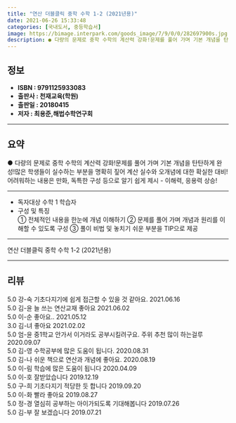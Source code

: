```yaml
---
title: "연산 더블클릭 중학 수학 1-2 (2021년용)"
date: 2021-06-26 15:33:48
categories: [국내도서, 중등학습서]
image: https://bimage.interpark.com/goods_image/7/9/0/0/282697900s.jpg
description: ● 다량의 문제로 중학 수학의 계산력 강화!문제를 풀어 가며 기본 개념을 탄탄하게 완성!많은 학생들이 실수하는 부분을 명확히 짚어 계산 실수와 오개념에 대한 확실한 대비!어려워하는 내용은 만화, 독특한 구성 등으로 알기 쉽게 제시 - 이해력, 응용력 상승!
---
```


## **정보**

- **ISBN : 9791125933083**
- **출판사 : 천재교육(학원)**
- **출판일 : 20180415**
- **저자 : 최용준,해법수학연구회**

------



## **요약**

●  다량의 문제로 중학 수학의 계산력 강화!문제를 풀어 가며 기본 개념을 탄탄하게 완성!많은 학생들이 실수하는 부분을 명확히 짚어 계산 실수와 오개념에 대한 확실한 대비!어려워하는 내용은 만화, 독특한 구성 등으로 알기 쉽게 제시 - 이해력, 응용력 상승!

------

- 독자대상  수학 1 학습자
- 구성 및 특징  
① 전체적인 내용을 한눈에 개념 이해하기
② 문제를 풀어 가며 개념과 원리를 이해할 수 있도록 구성
③ 풀이 비법 및 놓치기 쉬운 부분을 TIP으로 제공

------


연산 더블클릭 중학 수학 1-2 (2021년용) 

------


## **리뷰** 

5.0 강-숙 기초다지기에 쉽게 접근할 수 있을 것 같아요. 2021.06.16 <br/>5.0 김-윤 늘 쓰는 연산교재 좋아요 2021.06.02 <br/>5.0 이-순 좋아요.. 2021.05.12 <br/>3.0 김-녀 좋아요 2021.02.02 <br/>5.0 엄-윤 중1학교 안가서 이거라도 공부시킬려구요. 주위 추천 많이 하는걸루 2020.09.07 <br/>5.0 김-영 수학공부에 많은 도움이 됩니다. 2020.08.31 <br/>5.0 김-나 쉬운 책으로 연산과 개념에 좋아요. 2020.08.19 <br/>5.0 이-림 학습에 많은 도움이 됩니다 2020.04.09 <br/>5.0 이-호 잘받았습니다  2019.12.19 <br/>5.0 구-희 기초다지기 적당한 듯 합니다 2019.09.20 <br/>5.0 이-화 빨라 좋아요 2019.08.27 <br/>5.0 정-경 열심히 공부하는 아이가되도록  기대해봅니다 2019.07.26 <br/>5.0 김-부 잘 보겠습니다 2019.07.21 <br/>